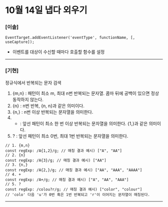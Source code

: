 # 10월 14일 냅다 외우기

### [이솔]

`EventTarget.addEventListener('eventType', functionName, [, useCapture]);`

- 이벤트를 대상이 수신할 때마다 호출할 함수를 설정
<hr>

### [기현]

정규식에서 반복되는 문자 검색
1. {m,n} : 패턴이 최소 m, 최대 n번 반복되는 문자열. 콤마 뒤에 공백이 있으면 정상 동작하지 않는다.
2. {n} : n번 반복, {n, n}과 같은 의미이다.
3. {n,} : n번 이상 반복되는 문자열을 의미한다.
4. + : 앞선 패턴이 최소 한 번 이상 반복되는 문자열을 의미한다. {1,}과 같은 의미이다.
5. ? : 앞선 패턴이 최소 0번, 최대 1번 반복되는 문자열을 의미한다.
```
// 1. {m,n}
const regExp: /A{1,2}/g; // 매칭 결과 예시) ["A", "AA"]
// 2. {n}
const regExp: /A{3}/g; // 매칭 결과 예시) ["AA"]
// 3. {n,}
const regExp: /A{2,}/g; // 매칭 결과 예시) ["AA", "AAA", "AAAA"]
// 4. +
const regExp: /A+/g; // 매칭 결과 예시) ["A", "AA", "AAA"]
// 5. ?
const regExp: /colou?r/g; // 매칭 결과 예시) ["color", "colour"]
// 'colo' 다음 'u'가 0번 혹은 1번 반복되고 'r'이 이어지는 문자열이 매칭된다.
```
<hr>

